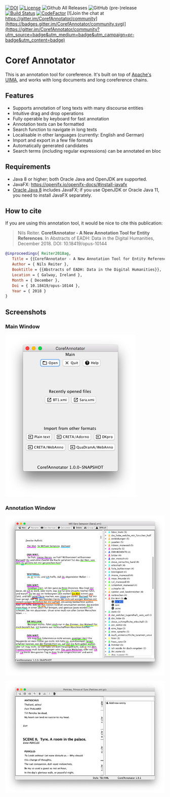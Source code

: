 [![DOI](https://zenodo.org/badge/DOI/10.5281/zenodo.1228106.svg)](https://doi.org/10.5281/zenodo.1228106)
[![License](https://img.shields.io/badge/license-Apache%202.0-blue.svg)](https://opensource.org/licenses/Apache-2.0)
![Github All Releases](https://img.shields.io/github/downloads/nilsreiter/CorefAnnotator/total.svg)
![GitHub (pre-)release](https://img.shields.io/github/release/nilsreiter/CorefAnnotator/all.svg)
[![Build Status](https://travis-ci.org/nilsreiter/CorefAnnotator.svg?branch=master)](https://travis-ci.org/nilsreiter/CorefAnnotator)
[![CodeFactor](https://www.codefactor.io/repository/github/nilsreiter/corefannotator/badge)](https://www.codefactor.io/repository/github/nilsreiter/corefannotator) [![Join the chat at https://gitter.im/CorefAnnotator/community](https://badges.gitter.im/CorefAnnotator/community.svg)](https://gitter.im/CorefAnnotator/community?utm_source=badge&utm_medium=badge&utm_campaign=pr-badge&utm_content=badge)
# Coref Annotator

This is an annotation tool for coreference. It's built on top of [Apache's UIMA](https://uima.apache.org), and works with long documents and long coreference chains.

## Features

- Supports annotation of long texts with many discourse entities
- Intuitive drag and drop operations
- Fully operable by keyboard for fast annotation
- Annotation texts can be formatted
- Search function to navigate in long texts
- Localisable in other languages (currently: English and German)
- Import and export in a few file formats
- Automatically generated candidates
- Search terms (including regular expressions) can be annotated en bloc


## Requirements

- Java 8 or higher; both Oracle Java and OpenJDK are supported.
- JavaFX: https://openjfx.io/openjfx-docs/#install-javafx
- [Oracle Java 8](https://www.oracle.com/technetwork/java/javase/downloads/jdk8-downloads-2133151.html) includes JavaFX;
  if you use OpenJDK or Oracle Java 11, you need to install JavaFX separately.

 
## How to cite
If you are using this annotation tool, it would be nice to cite this 
publication:

> Nils Reiter. **CorefAnnotator - A New Annotation Tool for Entity References**. In Abstracts of EADH: Data in the Digital Humanities, December 2018.
DOI: 10.18419/opus-10144

```bibtex
@inproceedings{ Reiter2018ag,
   Title = {{CorefAnnotator - A New Annotation Tool for Entity References}},
   Author = { Nils Reiter },
   Booktitle = {{Abstracts of EADH: Data in the Digital Humanities}},
   Location = { Galway, Ireland },
   Month = { December },
   Doi = { 10.18419/opus-10144 },
   Year = { 2018 }
}
```


## Screenshots

### Main Window

![Main Window (v1.0.0-SNAPSHOT)](src/main/resources/docs/screenshots/screen0.png)

### Annotation Window

![Annotation Window (v1.0.0-SNAPSHOT)](src/main/resources/docs/screenshots/screen1.png)

![Annotation Window with formatted text (v1.9.1)](src/main/resources/docs/screenshots/screen2.png)


